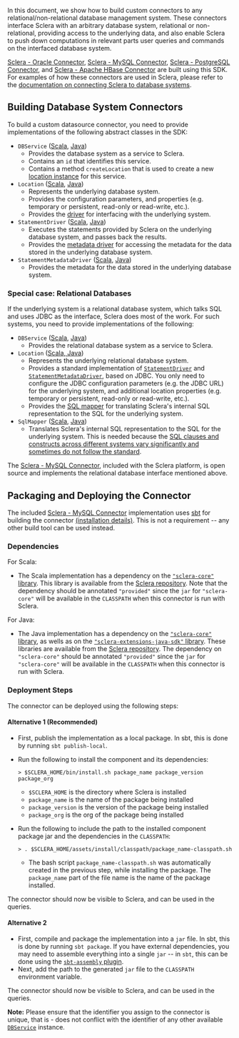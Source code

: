 In this document, we show how to build custom connectors to any relational/non-relational database management system. These connectors interface Sclera with an arbitrary database system, relational or non-relational, providing access to the underlying data, and also enable Sclera to push down computations in relevant parts user queries and commands on the interfaced database system.

[Sclera - Oracle Connector](/doc/ref/components#sclera-oracle), [Sclera - MySQL Connector](/doc/ref/components#sclera-mysql), [Sclera - PostgreSQL Connector](/doc/ref/components#sclera-postgresql), and [Sclera - Apache HBase Connector](/doc/ref/components#sclera-hbase) are built using this SDK.  For examples of how these connectors are used in Sclera, please refer to the [documentation on connecting Sclera to database systems](/doc/ref/dbms).

## Building Database System Connectors

To build a custom datasource connector, you need to provide implementations of the following abstract classes in the SDK:

- <a class="anchor" name="dbservice"></a> `DBService` ([Scala](http://scleradb.github.io/sclera-core-sdk/index.html#com.scleradb.dbms.service.DataService), [Java](http://scleradb.github.io/sclera-extensions-java-sdk/index.html#com.scleradb.java.dbms.service.DBService))
    - Provides the database system as a service to Sclera.
    - Contains an `id` that identifies this service.
    - Contains a method `createLocation` that is used to create a new [location instance](#location) for this service.
- <a class="anchor" name="location"></a> `Location` ([Scala](http://scleradb.github.io/sclera-core-sdk/index.html#com.scleradb.dbms.location.Location), [Java](http://scleradb.github.io/sclera-extensions-java-sdk/index.html#com.scleradb.java.dbms.location.Location))
    - Represents the underlying database system.
    - Provides the configuration parameters, and properties (e.g. temporary or persistent, read-only or read-write, etc.).
    - Provides the [driver](#statementdriver) for interfacing with the underlying system.
- <a class="anchor" name="statementdriver"></a> `StatementDriver` ([Scala](http://scleradb.github.io/sclera-core-sdk/index.html#com.scleradb.dbms.driver.StatementDriver), [Java](http://scleradb.github.io/sclera-extensions-java-sdk/index.html#com.scleradb.java.dbms.driver.StatementDriver))
    - Executes the statements provided by Sclera on the underlying database system, and passes back the results.
    - Provides the [metadata driver](#statementmetadatadriver) for accessing the metadata for the data stored in the underlying database system.
- <a class="anchor" name="statementmetadatadriver"></a> `StatementMetadataDriver` ([Scala](http://scleradb.github.io/sclera-core-sdk/index.html#com.scleradb.dbms.driver.StatementMetadataDriver), [Java](http://scleradb.github.io/sclera-extensions-java-sdk/index.html#com.scleradb.java.dbms.driver.StatementMetadataDriver))
    - Provides the metadata for the data stored in the underlying database system.

### Special case: Relational Databases
If the underlying system is a relational database system, which talks SQL and uses JDBC as the interface, Sclera does most of the work. For such systems, you need to provide implementations of the following:

- <a class="anchor" name="dbservice"></a> `DBService` ([Scala](http://scleradb.github.io/sclera-core-sdk/index.html#com.scleradb.dbms.service.DataService), [Java](http://scleradb.github.io/sclera-extensions-java-sdk/index.html#com.scleradb.java.dbms.service.DBService))
    - Provides the relational database system as a service to Sclera.
- <a class="anchor" name="rdbmslocation"></a> `Location` ([Scala, Java](http://scleradb.github.io/sclera-core-sdk/index.html#com.scleradb.dbms.rdbms.location.RdbmsLocation))
    - Represents the underlying relational database system.
    - Provides a standard implementation of [`StatementDriver`](#statementdriver) and [`StatementMetadataDriver`](#statementmetadatadriver), based on JDBC. You only need to configure the JDBC configuration parameters (e.g. the JDBC URL) for the underlying system, and additional location properties (e.g. temporary or persistent, read-only or read-write, etc.).
    - Provides the [SQL mapper](#sqlmapper) for translating Sclera's internal SQL representation to the SQL for the underlying system.
- <a class="anchor" name="sqlmapper"></a> `SqlMapper` ([Scala](http://scleradb.github.io/sclera-core-sdk/index.html#com.scleradb.sql.mapper.SqlMapper), [Java](http://scleradb.github.io/sclera-extensions-java-sdk/index.html#com.scleradb.java.sql.mapper.SqlMapper))
    - Translates Sclera's internal SQL representation to the SQL for the underlying system. This is needed because the [SQL clauses and constructs across different systems vary significantly and sometimes do not follow the standard](http://troels.arvin.dk/db/rdbms/).

The [Sclera - MySQL Connector](/doc/ref/components#sclera-mysql), included with the Sclera platform, is open source and implements the relational database interface mentioned above.
 
## Packaging and Deploying the Connector

The included [Sclera - MySQL Connector](/doc/ref/components#sclera-mysql) implementation uses [sbt](http://www.scala-sbt.org) for building the connector [(installation details)](http://www.scala-sbt.org/release/docs/Getting-Started/Setup.html#installing-sbt). This is not a requirement -- any other build tool can be used instead.

### Dependencies

For Scala:

- The Scala implementation has a dependency on the [`"sclera-core"` library](/doc/sdk/sdkintro#scalasdk). This library is available from the [Sclera repository](http://scleradb.releases.s3.amazonaws.com). Note that the dependency should be annotated `"provided"` since the `jar` for `"sclera-core"` will be available in the `CLASSPATH` when this connector is run with Sclera.

For Java:

- The Java implementation has a dependency on the [`"sclera-core"` library](/doc/sdk/sdkintro#scalasdk), as wells as on the [`"sclera-extensions-java-sdk"` library](#javasdk). These libraries are available from the [Sclera repository](http://scleradb.releases.s3.amazonaws.com). The dependency on `"sclera-core"` should be annotated `"provided"` since the `jar` for `"sclera-core"` will be available in the `CLASSPATH` when this connector is run with Sclera.

### Deployment Steps

The connector can be deployed using the following steps:

#### Alternative 1 (Recommended)
- First, publish the implementation as a local package. In sbt, this is done by running `sbt publish-local`.
- Run the following to install the component and its dependencies:

    <pre><code>> $SCLERA_HOME/bin/install.sh package_name package_version package_org</code></pre>

    - `$SCLERA_HOME` is the directory where Sclera is installed
    - `package_name` is the name of the package being installed
    - `package_version` is the version of the package being installed
    - `package_org` is the org of the package being installed
- Run the following to include the path to the installed component package jar and the dependencies in the `CLASSPATH`:

    <pre><code>> . $SCLERA_HOME/assets/install/classpath/package_name-classpath.sh</code></pre>

    - The bash script `package_name-classpath.sh` was automatically created in the previous step, while installing the package. The `package_name` part of the file name is the name of the package installed.

The connector should now be visible to Sclera, and can be used in the queries.

#### Alternative 2
- First, compile and package the implementation into a `jar` file. In sbt, this is done by running `sbt package`. If you have external dependencies, you may need to assemble everything into a single `jar` -- in `sbt`, this can be done using the [`sbt-assembly` plugin](https://github.com/sbt/sbt-assembly).
- Next, add the path to the generated `jar` file to the `CLASSPATH` environment variable.

The connector should now be visible to Sclera, and can be used in the queries.

**Note:** Please ensure that the identifier you assign to the connector is unique, that is - does not conflict with the identifier of any other available [`DBService`](#dbservice) instance.
